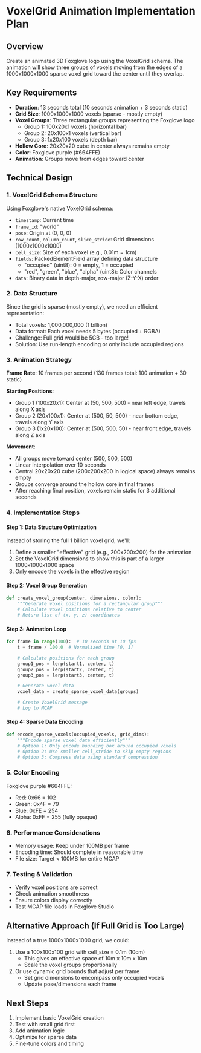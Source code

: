 # VoxelGrid Animation Implementation Plan

## Overview

Create an animated 3D Foxglove logo using the VoxelGrid schema. The animation will show three groups of voxels moving from the edges of a 1000x1000x1000 sparse voxel grid toward the center until they overlap.

## Key Requirements

- **Duration**: 13 seconds total (10 seconds animation + 3 seconds static)
- **Grid Size**: 1000x1000x1000 voxels (sparse - mostly empty)
- **Voxel Groups**: Three rectangular groups representing the Foxglove logo
  - Group 1: 100x20x1 voxels (horizontal bar)
  - Group 2: 20x100x1 voxels (vertical bar)
  - Group 3: 1x20x100 voxels (depth bar)
- **Hollow Core**: 20x20x20 cube in center always remains empty
- **Color**: Foxglove purple (#664FFE)
- **Animation**: Groups move from edges toward center

## Technical Design

### 1. VoxelGrid Schema Structure

Using Foxglove's native VoxelGrid schema:

- `timestamp`: Current time
- `frame_id`: "world"
- `pose`: Origin at (0, 0, 0)
- `row_count`, `column_count`, `slice_stride`: Grid dimensions (1000x1000x1000)
- `cell_size`: Size of each voxel (e.g., 0.01m = 1cm)
- `fields`: PackedElementField array defining data structure
  - "occupied" (uint8): 0 = empty, 1 = occupied
  - "red", "green", "blue", "alpha" (uint8): Color channels
- `data`: Binary data in depth-major, row-major (Z-Y-X) order

### 2. Data Structure

Since the grid is sparse (mostly empty), we need an efficient representation:

- Total voxels: 1,000,000,000 (1 billion)
- Data format: Each voxel needs 5 bytes (occupied + RGBA)
- Challenge: Full grid would be 5GB - too large!
- Solution: Use run-length encoding or only include occupied regions

### 3. Animation Strategy

**Frame Rate**: 10 frames per second (130 frames total: 100 animation + 30 static)

**Starting Positions**:

- Group 1 (100x20x1): Center at (50, 500, 500) - near left edge, travels along X axis
- Group 2 (20x100x1): Center at (500, 50, 500) - near bottom edge, travels along Y axis
- Group 3 (1x20x100): Center at (500, 500, 50) - near front edge, travels along Z axis

**Movement**:

- All groups move toward center (500, 500, 500)
- Linear interpolation over 10 seconds
- Central 20x20x20 cube (200x200x200 in logical space) always remains empty
- Groups converge around the hollow core in final frames
- After reaching final position, voxels remain static for 3 additional seconds

### 4. Implementation Steps

#### Step 1: Data Structure Optimization

Instead of storing the full 1 billion voxel grid, we'll:

1. Define a smaller "effective" grid (e.g., 200x200x200) for the animation
2. Set the VoxelGrid dimensions to show this is part of a larger 1000x1000x1000 space
3. Only encode the voxels in the effective region

#### Step 2: Voxel Group Generation

```python
def create_voxel_group(center, dimensions, color):
    """Generate voxel positions for a rectangular group"""
    # Calculate voxel positions relative to center
    # Return list of (x, y, z) coordinates
```

#### Step 3: Animation Loop

```python
for frame in range(100):  # 10 seconds at 10 fps
    t = frame / 100.0  # Normalized time [0, 1]

    # Calculate positions for each group
    group1_pos = lerp(start1, center, t)
    group2_pos = lerp(start2, center, t)
    group3_pos = lerp(start3, center, t)

    # Generate voxel data
    voxel_data = create_sparse_voxel_data(groups)

    # Create VoxelGrid message
    # Log to MCAP
```

#### Step 4: Sparse Data Encoding

```python
def encode_sparse_voxels(occupied_voxels, grid_dims):
    """Encode sparse voxel data efficiently"""
    # Option 1: Only encode bounding box around occupied voxels
    # Option 2: Use smaller cell_stride to skip empty regions
    # Option 3: Compress data using standard compression
```

### 5. Color Encoding

Foxglove purple #664FFE:

- Red: 0x66 = 102
- Green: 0x4F = 79
- Blue: 0xFE = 254
- Alpha: 0xFF = 255 (fully opaque)

### 6. Performance Considerations

- Memory usage: Keep under 100MB per frame
- Encoding time: Should complete in reasonable time
- File size: Target < 100MB for entire MCAP

### 7. Testing & Validation

- Verify voxel positions are correct
- Check animation smoothness
- Ensure colors display correctly
- Test MCAP file loads in Foxglove Studio

## Alternative Approach (If Full Grid is Too Large)

Instead of a true 1000x1000x1000 grid, we could:

1. Use a 100x100x100 grid with cell_size = 0.1m (10cm)
   - This gives an effective space of 10m x 10m x 10m
   - Scale the voxel groups proportionally
2. Or use dynamic grid bounds that adjust per frame
   - Set grid dimensions to encompass only occupied voxels
   - Update pose/dimensions each frame

## Next Steps

1. Implement basic VoxelGrid creation
2. Test with small grid first
3. Add animation logic
4. Optimize for sparse data
5. Fine-tune colors and timing
